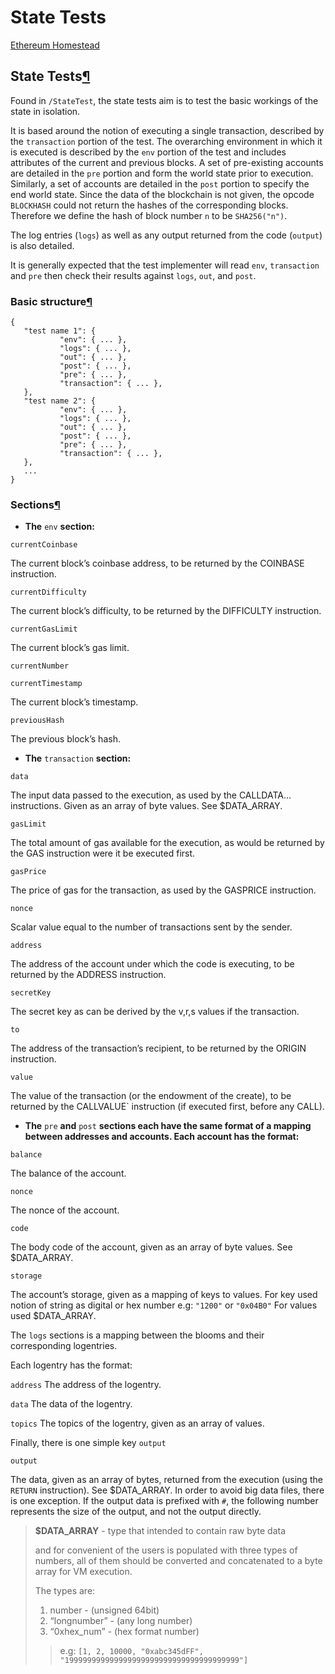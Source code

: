 # State Tests

 [Ethereum Homestead](https://ethdocs.org/en/latest/index.html)

## State Tests[¶]()

Found in `/StateTest`, the state tests aim is to test the basic workings of the state in isolation.

It is based around the notion of executing a single transaction, described by the `transaction` portion of the test. The overarching environment in which it is executed is described by the `env` portion of the test and includes attributes of the current and previous blocks. A set of pre-existing accounts are detailed in the `pre` portion and form the world state prior to execution. Similarly, a set of accounts are detailed in the `post` portion to specify the end world state. Since the data of the blockchain is not given, the opcode `BLOCKHASH` could not return the hashes of the corresponding blocks. Therefore we define the hash of block number `n` to be `SHA256("n")`.

The log entries \(`logs`\) as well as any output returned from the code \(`output`\) is also detailed.

It is generally expected that the test implementer will read `env`, `transaction` and `pre` then check their results against `logs`, `out`, and `post`.

### Basic structure[¶]()

```text
{
   "test name 1": {
           "env": { ... },
           "logs": { ... },
           "out": { ... },
           "post": { ... },
           "pre": { ... },
           "transaction": { ... },
   },
   "test name 2": {
           "env": { ... },
           "logs": { ... },
           "out": { ... },
           "post": { ... },
           "pre": { ... },
           "transaction": { ... },
   },
   ...
}
```

### Sections[¶]()

* **The** `env` **section:**

`currentCoinbase`

The current block’s coinbase address, to be returned by the COINBASE instruction.

`currentDifficulty`

The current block’s difficulty, to be returned by the DIFFICULTY instruction.

`currentGasLimit`

The current block’s gas limit.

`currentNumber`

`currentTimestamp`

The current block’s timestamp.

`previousHash`

The previous block’s hash.

* **The** `transaction` **section:**

`data`

The input data passed to the execution, as used by the CALLDATA... instructions. Given as an array of byte values. See $DATA\_ARRAY.

`gasLimit`

The total amount of gas available for the execution, as would be returned by the GAS instruction were it be executed first.

`gasPrice`

The price of gas for the transaction, as used by the GASPRICE instruction.

`nonce`

Scalar value equal to the number of transactions sent by the sender.

`address`

The address of the account under which the code is executing, to be returned by the ADDRESS instruction.

`secretKey`

The secret key as can be derived by the v,r,s values if the transaction.

`to`

The address of the transaction’s recipient, to be returned by the ORIGIN instruction.

`value`

The value of the transaction \(or the endowment of the create\), to be returned by the CALLVALUE\` instruction \(if executed first, before any CALL\).

* **The** `pre` **and** `post` **sections each have the same format of a mapping between addresses and accounts. Each account has the format:**

`balance`

The balance of the account.

`nonce`

The nonce of the account.

`code`

The body code of the account, given as an array of byte values. See $DATA\_ARRAY.

`storage`

The account’s storage, given as a mapping of keys to values. For key used notion of string as digital or hex number e.g: `"1200"` or `"0x04B0"` For values used $DATA\_ARRAY.

The `logs` sections is a mapping between the blooms and their corresponding logentries.

Each logentry has the format:

`address` The address of the logentry.

`data` The data of the logentry.

`topics` The topics of the logentry, given as an array of values.

Finally, there is one simple key `output`

`output`

The data, given as an array of bytes, returned from the execution \(using the `RETURN` instruction\). See $DATA\_ARRAY. In order to avoid big data files, there is one exception. If the output data is prefixed with `#`, the following number represents the size of the output, and not the output directly.

> **$DATA\_ARRAY** - type that intended to contain raw byte data
>
> and for convenient of the users is populated with three types of numbers, all of them should be converted and concatenated to a byte array for VM execution.
>
> The types are:
>
> 1. number - \(unsigned 64bit\)
> 2. “longnumber” - \(any long number\)
> 3. “0xhex\_num” - \(hex format number\)
>
> > e.g: `````````[1, 2, 10000, "0xabc345dFF", "199999999999999999999999999999999999999"]`````````

